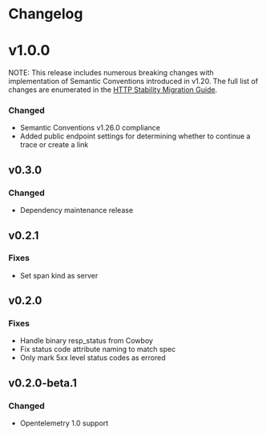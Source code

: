 # Changelog

# v1.0.0

NOTE: This release includes numerous breaking changes with implementation
of Semantic Conventions introduced in v1.20. The full list of changes
are enumerated in the [HTTP Stability Migration Guide](https://opentelemetry.io/docs/specs/semconv/non-normative/http-migration/).

### Changed

* Semantic Conventions v1.26.0 compliance
* Added public endpoint settings for determining whether to continue a trace or create a link

## v0.3.0

### Changed

* Dependency maintenance release

## v0.2.1

### Fixes

* Set span kind as server

## v0.2.0

### Fixes

* Handle binary resp_status from Cowboy
* Fix status code attribute naming to match spec
* Only mark 5xx level status codes as errored

## v0.2.0-beta.1

### Changed

* Opentelemetry 1.0 support
